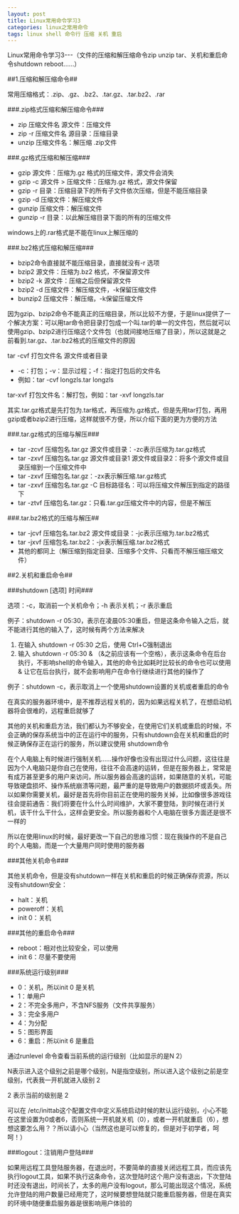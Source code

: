 ```yaml
---
layout: post
title: Linux常用命令学习3
categories: linux之常用命令
tags: linux shell 命令行 压缩 关机 重启
---
```



Linux常用命令学习3---（文件的压缩和解压缩命令zip unzip tar、关机和重启命令shutdown reboot……）

##1.压缩和解压缩命令##

常用压缩格式：.zip、.gz、.bz2、.tar.gz、.tar.bz2、.rar

###.zip格式压缩和解压缩命令###

* zip 压缩文件名 源文件：压缩文件
* zip -r 压缩文件名 源目录：压缩目录
* unzip 压缩文件名：解压缩 .zip文件

###.gz格式压缩和解压缩###

* gzip 源文件：压缩为.gz 格式的压缩文件，源文件会消失
* gzip -c 源文件 > 压缩文件：压缩为.gz 格式，源文件保留
* gzip -r 目录：压缩目录下的所有子文件依次压缩，但是不能压缩目录
* gzip -d 压缩文件：解压缩文件
* gunzip 压缩文件：解压缩文件
* gunzip -r 目录：以此解压缩目录下面的所有的压缩文件

windows上的.rar格式是不能在linux上解压缩的

###.bz2格式压缩和解压缩###

* bzip2命令直接就不能压缩目录，直接就没有-r 选项
* bzip2 源文件：压缩为.bz2 格式，不保留源文件
* bzip2 -k 源文件：压缩之后但保留源文件
* bzip2 -d 压缩文件：解压缩文件，-k保留压缩文件
* bunzip2 压缩文件：解压缩，-k保留压缩文件

因为gzip、bzip2命令不能真正的压缩目录，所以比较不方便，于是linux提供了一个解决方案：可以用tar命令把目录打包成一个叫.tar的单一的文件包，然后就可以使用gzip、bzip2进行压缩这个文件包（也就间接地压缩了目录），所以这就是之前看到.tar.gz、.tar.bz2格式的压缩文件的原因

tar -cvf 打包文件名 源文件或者目录

* -c：打包；-v：显示过程；-f：指定打包后的文件名
* 例如：tar -cvf longzls.tar longzls

tar-xvf 打包文件名：解打包，例如：tar -xvf longzls.tar


其实.tar.gz格式是先打包为.tar格式，再压缩为.gz格式，但是先用tar打包，再用gzip或者bzip2进行压缩，这样就很不方便，所以介绍下面的更为方便的方法

###.tar.gz格式的压缩与解压###

* tar -zcvf 压缩包名.tar.gz 源文件或目录：-zc表示压缩为.tar.gz格式
* tar -zxvf 压缩包名.tar.gz 源文件或目录1 源文件或目录2：将多个源文件或目录压缩到一个压缩文件中
* tar -zxvf 压缩包名.tar.gz：-zx表示解压缩.tar.gz格式
* tar -zxvf 压缩包名.tar.gz -C 目标路径名：可以将压缩文件解压到指定的路径下
* tar -ztvf 压缩包名.tar.gz：只看.tar.gz压缩文件中的内容，但是不解压

###.tar.bz2格式的压缩与解压##

* tar -jcvf 压缩包名.tar.bz2 源文件或目录：-jc表示压缩为.tar.bz2格式
* tar -jxvf 压缩包名.tar.bz2：-jx表示解压缩.tar.bz2格式
* 其他的都同上（解压缩到指定目录、压缩多个文件、只看而不解压缩压缩文件）


##2.关机和重启命令##

###shutdown [选项] 时间###

选项：-c，取消前一个关机命令；-h 表示关机；-r 表示重启

例子：shutdown -r 05:30，表示在凌晨05:30重启，但是这条命令输入之后，就不能进行其他的输入了，这时候有两个方法来解决

1. 在输入 shutdown -r 05:30 之后，使用 Ctrl+C强制退出
2. 输入 shutdown -r 05:30 & （&之前应该有一个空格），表示这条命令在后台执行，不影响shell的命令输入，其他的命令比如耗时比较长的命令也可以使用 & 让它在后台执行，就不会影响用户在命令行继续进行其他的操作了

例子：shutdown -c，表示取消上一个使用shutdown设置的关机或者重启的命令

在真实的服务器环境中，是不推荐远程关机的，因为如果远程关机了，在想启动机器将会很难的，远程重启就够了

其他的关机和重启方法，我们都认为不够安全，在使用它们关机或重启的时候，不会正确的保存系统当中的正在运行中的服务，只有shutdown会在关机和重启的时候正确保存正在运行的服务，所以建议使用 shutdown命令

在个人电脑上有时候进行强制关机……操作好像也没有出现过什么问题，这往往是因为个人电脑只是你自己在使用，往往不会高速的运转，但是在服务器上，常常是有成万甚至更多的用户来访问，所以服务器会高速的运转，如果随意的关机，可能导致硬盘损坏、操作系统崩溃等问题，最严重的是导致用户的数据损坏或丢失。所以如果你需要关机，最好是首先将你目前正在使用的服务关掉，比如像很多游戏往往会提前通告：我们将要在什么什么时间维护，大家不要登陆，到时候在进行关机，该干什么干什么，这样会更安全。所以服务器和个人电脑在很多方面还是很不一样的

所以在使用linux的时候，最好更改一下自己的思维习惯：现在我操作的不是自己的个人电脑，而是一个大量用户同时使用的服务器

###其他关机命令###

其他关机命令，但是没有shutdown一样在关机和重启的时候正确保存资源，所以没有shutdown安全：

* halt：关机
* poweroff：关机
* init 0：关机

###其他的重启命令###

* reboot：相对也比较安全，可以使用
* init 6：尽量不要使用

###系统运行级别###

* 0：关机，所以init 0 是关机
* 1：单用户
* 2：不完全多用户，不含NFS服务（文件共享服务）
* 3：完全多用户
* 4：为分配
* 5：图形界面
* 6：重启：所以init 6 是重启

通过runlevel 命令查看当前系统的运行级别（比如显示的是N 2）

N表示进入这个级别之前是哪个级别，N是指空级别，所以进入这个级别之前是空级别，代表我一开机就进入级别 2

2 表示当前的级别是 2

可以在 /etc/inittab这个配置文件中定义系统启动时候的默认运行级别，小心不能在这里设置为0或者6，否则系统一开机就关机（0），或者一开机就重启（6），想想这要怎么用？？所以请小心（当然这也是可以修复的，但是对于初学者，呵呵！）

###logout：注销用户登陆###

如果用远程工具登陆服务器，在退出时，不要简单的直接关闭远程工具，而应该先执行logout工具，如果不执行这条命令，这次登陆时这个用户没有退出，下次登陆时还没有退出，时间长了，太多的用户没有logout，那么可能出现这个情况，系统允许登陆的用户数量已经用完了，这时候要想登陆就只能重启服务器，但是在真实的环境中随便重启服务器是很影响用户体验的